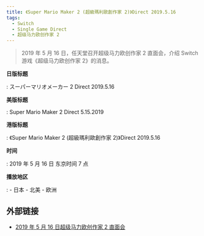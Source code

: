 ```yaml
---
title: 《Super Mario Maker 2 (超級瑪利歐創作家 2)》Direct 2019.5.16
tags:
  - Switch
  - Single Game Direct
  - 超级马力欧创作家 2
---
```


> 2019 年 5 月 16 日，任天堂召开超级马力欧创作家 2 直面会，介绍 Switch 游戏《超级马力欧创作家 2》的消息。

**日版标题**

:   スーパーマリオメーカー 2 Direct 2019.5.16

**美版标题**

:   Super Mario Maker 2 Direct 5.15.2019

**港版标题**

:   《Super Mario Maker 2 (超級瑪利歐創作家 2)》Direct 2019.5.16

**时间**

:   2019 年 5 月 16 日 东京时间 7 点

**播放地区**

:   - 日本
    - 北美
    - 欧洲

## 外部链接

- [2019 年 5 月 16 日超级马力欧创作家 2 直面会](https://www.bilibili.com/video/BV12t4y1Y7i3/)

